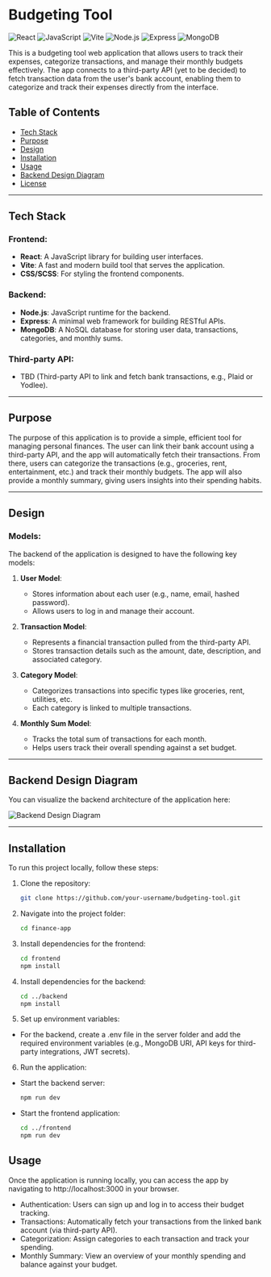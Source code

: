 # Budgeting Tool

![React](https://img.shields.io/badge/React-61DAFB?style=for-the-badge&logo=react&logoColor=black)
![JavaScript](https://img.shields.io/badge/JavaScript-F7DF1E?style=for-the-badge&logo=javascript&logoColor=black)
![Vite](https://img.shields.io/badge/Vite-646CFF?style=for-the-badge&logo=vite&logoColor=white)
![Node.js](https://img.shields.io/badge/Node.js-339933?style=for-the-badge&logo=nodedotjs&logoColor=white)
![Express](https://img.shields.io/badge/Express-000000?style=for-the-badge&logo=express&logoColor=white)
![MongoDB](https://img.shields.io/badge/MongoDB-47A248?style=for-the-badge&logo=mongodb&logoColor=white)

This is a budgeting tool web application that allows users to track their expenses, categorize transactions, and manage their monthly budgets effectively. The app connects to a third-party API (yet to be decided) to fetch transaction data from the user's bank account, enabling them to categorize and track their expenses directly from the interface.

## Table of Contents
- [Tech Stack](#tech-stack)
- [Purpose](#purpose)
- [Design](#design)
- [Installation](#installation)
- [Usage](#usage)
- [Backend Design Diagram](#backend-design-diagram)
- [License](#license)

---

## Tech Stack

### Frontend:
- **React**: A JavaScript library for building user interfaces.
- **Vite**: A fast and modern build tool that serves the application.
- **CSS/SCSS**: For styling the frontend components.

### Backend:
- **Node.js**: JavaScript runtime for the backend.
- **Express**: A minimal web framework for building RESTful APIs.
- **MongoDB**: A NoSQL database for storing user data, transactions, categories, and monthly sums.

### Third-party API:
- TBD (Third-party API to link and fetch bank transactions, e.g., Plaid or Yodlee).

---

## Purpose

The purpose of this application is to provide a simple, efficient tool for managing personal finances. The user can link their bank account using a third-party API, and the app will automatically fetch their transactions. From there, users can categorize the transactions (e.g., groceries, rent, entertainment, etc.) and track their monthly budgets. The app will also provide a monthly summary, giving users insights into their spending habits.

---

## Design

### Models:
The backend of the application is designed to have the following key models:

1. **User Model**:
   - Stores information about each user (e.g., name, email, hashed password).
   - Allows users to log in and manage their account.

2. **Transaction Model**:
   - Represents a financial transaction pulled from the third-party API.
   - Stores transaction details such as the amount, date, description, and associated category.

3. **Category Model**:
   - Categorizes transactions into specific types like groceries, rent, utilities, etc.
   - Each category is linked to multiple transactions.

4. **Monthly Sum Model**:
   - Tracks the total sum of transactions for each month.
   - Helps users track their overall spending against a set budget.

---

## Backend Design Diagram

You can visualize the backend architecture of the application here:

![Backend Design Diagram](./path_to_your_image_from_DrawSQL)

---

## Installation

To run this project locally, follow these steps:

1. Clone the repository:

    ```bash
    git clone https://github.com/your-username/budgeting-tool.git

2. Navigate into the project folder:
  
    ```bash
    cd finance-app

3. Install dependencies for the frontend:

    ```bash
    cd frontend
    npm install

4. Install dependencies for the backend: 

    ```bash
    cd ../backend
    npm install

5. Set up environment variables:

  - For the backend, create a .env file in the server folder and add the required environment variables (e.g., MongoDB URI, API keys for third-party integrations, JWT secrets).
  
6. Run the application:

- Start the backend server:
  
    ```bash
    npm run dev

- Start the frontend application:

    ```bash
    cd ../frontend
    npm run dev
    
## Usage

Once the application is running locally, you can access the app by navigating to http://localhost:3000 in your browser.

- Authentication: Users can sign up and log in to access their budget tracking.
- Transactions: Automatically fetch your transactions from the linked bank account (via third-party API).
- Categorization: Assign categories to each transaction and track your spending.
- Monthly Summary: View an overview of your monthly spending and balance against your budget.